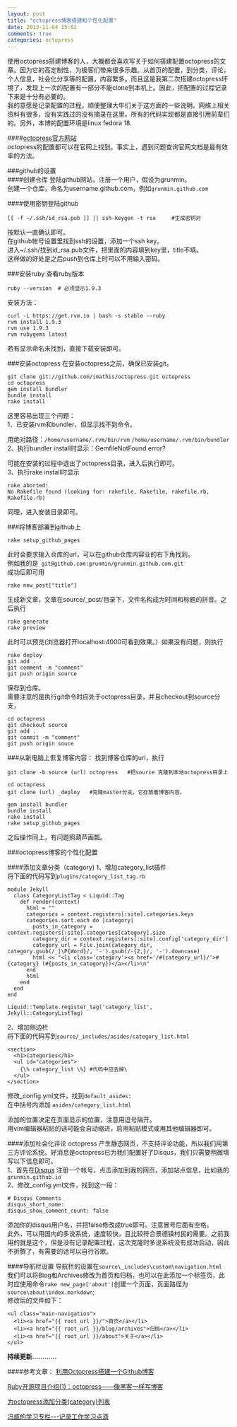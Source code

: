 ```yaml
---
layout: post
title: "octopress博客搭建和个性化配置"
date: 2013-11-04 15:02
comments: true
categories: octopress
---
```

使用octopress搭建博客的人，大概都会喜欢写关于如何搭建配置octopress的文章。因为它的高定制性，为极客们带来很多乐趣。从首页的配置，到分类，评论，个人信息，社会化分享等的配置，内容繁多。而且这是我第二次搭建octopress环境了，发现上一次的配置有一部分不能clone到本机上。因此，把配置的过程记录下来是十分有必要的。  
我的意愿是记录配置的过程，顺便整理大牛们关于这方面的一些说明。网络上相关资料有很多，没有实践过的没有摘录在这里。所有的代码实现都是直接引用前辈们的。另外，本博的配置环境是linux fedora 18.  
<!-- more -->

####[octopress官方网站](http://octopress.org/)  
octopress的配置都可以在官网上找到。事实上，遇到问题查询官网文档是最有效率的方法。


###github的设置  
####创建仓库
登陆github网站，注册一个用户，假设为grunmin。  
创建一个仓库，命名为username.github.com，例如`grunmin.github.com`

####使用密钥登陆github
```
[[ -f ~/.ssh/id_rsa.pub ]] || ssh-keygen -t rsa     #生成密钥对
```
按默认一直确认即可。  
在github帐号设置里找到ssh的设置，添加一个ssh key。  
进入~/.ssh/找到id_rsa.pub文件，把里面的内容填到key里，title不填。  
这样做的好处是之后push到仓库上时可以不用输入密码。


###安装ruby
查看ruby版本  
```
ruby --version  # 必须显示1.9.3
```
安装方法：
```
curl -L https://get.rvm.io | bash -s stable --ruby
rvm install 1.9.3
rvm use 1.9.3
rvm rubygems latest
```
若有显示命名未找到，直接下载安装即可。


###安装octopress
在安装octopress之前，确保已安装git。
```
git clone git://github.com/imathis/octopress.git octopress
cd octopress
gem install bundler
bundle install
rake install
```
这里容易出现三个问题：  
1、已安装rvm和bundler，但显示找不到命令。

用绝对路径：`/home/username/.rvm/bin/rvm`
`/home/username/.rvm/bin/bundler`  
2、执行bundler install时显示：GemfileNotFound error?  

可能在安装的过程中退出了octopress目录，进入后执行即可。  
3、执行rake install时显示  
```
rake aborted!
No Rakefile found (looking for: rakefile, Rakefile, rakefile.rb, Rakefile.rb)
```
同理，进入安装目录即可。



###将博客部署到github上
```
rake setup_github_pages 
```
此时会要求输入仓库的url，可以在github仓库内容业的右下角找到。  
例如我的是` git@github.com:grunmin/grunmin.github.com.git`  
成功后即可用
```
rake new_post["title"]
```
生成新文章，文章在source/_post/目录下，文件名构成为时间和标题的拼音。之后执行  
```
rake generate
rake preview   
```
此时可以预览(浏览器打开localhost:4000可看到效果。）如果没有问题，则执行
```
rake deploy 
git add .
git comment -m "comment"
git push origin source 
```
保存到仓库。  
需要注意的是执行git命令时应处于octopress目录，并且checkout到source分支，
```
cd octopress
git checkout source
git add .
git commit -m "comment"
git push origin souce
```


###从新电脑上恢复博客内容：
找到博客仓库的url，执行
```
git clone -b source (url) octopress   #把source 克隆到本地octopress目录上
```
```
cd octopress
git clone (url) _deploy   #克隆master分支，它存放着博客内容。
```
```
gem install bundler
bundle install
rake install
rake setup_github_pages
```
之后操作同上，有问题照葫芦画瓢。


###octopress博客的个性化配置

####添加文章分类（category)
1、增加category_list插件  
将下面的代码写到`plugins/category_list_tag.rb`
```
module Jekyll
  class CategoryListTag < Liquid::Tag
    def render(context)
      html = ""
      categories = context.registers[:site].categories.keys
      categories.sort.each do |category|
        posts_in_category = context.registers[:site].categories[category].size
        category_dir = context.registers[:site].config['category_dir']
        category_url = File.join(category_dir, category.gsub(/_|\P{Word}/, '-').gsub(/-{2,}/, '-').downcase)
        html << "<li class='category'><a href='/#{category_url}/'>#{category} (#{posts_in_category})</a></li>\n"
      end
      html
    end
  end
end

Liquid::Template.register_tag('category_list', Jekyll::CategoryListTag)
```

2、增加侧边栏  
将下面的代码写到`source/_includes/asides/category_list.html`
```
<section>
  <h1>Categories</h1>
  <ul id="categories">
    {\% category_list \%} #代码中应去掉\
  </ul>
</section>
```

修改_config.yml文件，找到`default_asides:`  
在中括号内添加
`asides/category_list.html`

添加的位置决定在页面显示的位置，注意用逗号隔开。  
用vim编辑器粘贴的话可能会自动缩进，启用粘贴模式或用其他编辑器即可。

####添加社会化评论
octopress 产生静态网页，不支持评论功能，所以我们用第三方评论系统。好消息是octopress已为我们配置好了Disqus，我们只需要稍微填写以下信息即可。  
1、首先在[Disqus](http://www.disqus.com/) 注册一个帐号，点击添加到我的网页，添加站点信息，比如我的`grunmin.github.io`  
2、修改_config.yml文件，找到这一段：
```
# Disqus Comments 
disqus_short_name: 
disqus_show_comment_count: false
```
添加你的disqus用户名，并把false修改成true即可。注意冒号后面有空格。  
此外，可以用国内的多说系统，速度较快，且比较符合景德镇村民的需要。之前我用的就是这个，但是没有记录配置过程，这次克隆时多说系统没有成功启动，因此不折腾了，有需要的话可以自行谷歌。
  
####导航栏设置
导航栏的设置在`source\_includes\custom\navigation.html`  
我们可以将Blog和Archives修改为首页和归档，也可以在此添加一个标签页，此时应使用命令`rake new_page['about']`创建一个页面，页面路径为`source\about\index.markdown`;  
修改后的文件如下：
```
<ul class="main-navigation"> 
  <li><a href="{{ root_url }}/">首页</a></li> 
  <li><a href="{{ root_url }}/blog/archives">归档</a></li> 
  <li><a href="{{ root_url }}/about">关于</a></li> 
</ul>
```

  
**持续更新…………**


####参考文章：
[利用Octopress搭建一个Github博客](http://beyondvincent.com/blog/2013/08/03/108-creating-a-github-blog-using-octopress/)

[Ruby开源项目介绍(1)：octopress——像黑客一样写博客](http://www.yangzhiping.com/tech/octopress.html)


[为octopress添加分类(category)列表](http://codemacro.com/2012/07/18/add-category-list-to-octopress/)


[冯威的学习专栏---记录工作学习点滴](http://www.cnblogs.com/oec2003/archive/2013/05/31/3109577.html)


